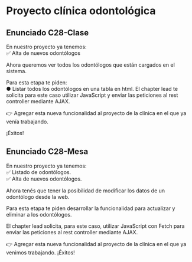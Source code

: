 
# Proyecto clínica odontológica

## Enunciado C28-Clase
En nuestro proyecto ya tenemos:  
✅ Alta de nuevos odontólogos

Ahora queremos ver todos los odontólogos que están cargados en el sistema.

Para esta etapa te piden:  
● Listar todos los odontólogos en una tabla en html.
El chapter lead te solicita para este caso utilizar JavaScript y enviar las peticiones al rest controller mediante AJAX.

👉 Agregar esta nueva funcionalidad al proyecto de la clínica en el que ya venía trabajando.

¡Éxitos!


## Enunciado C28-Mesa
En nuestro proyecto ya tenemos:  
✅ Listado de odontólogos.  
✅ Alta de nuevos odontólogos.  

Ahora tenés que tener la posibilidad de modificar los datos de un odontólogo desde la web.

Para esta etapa te piden desarrollar la funcionalidad para actualizar y eliminar a los odontólogos.

El chapter lead solicita, para este caso, utilizar JavaScript con Fetch para enviar las peticiones al rest controller mediante AJAX.

👉 Agregar esta nueva funcionalidad al proyecto de la clínica en el que ya venimos trabajando. ¡Éxitos!